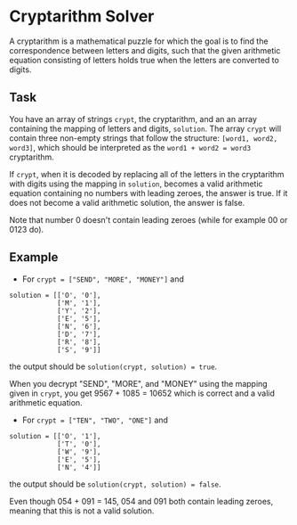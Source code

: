 # Cryptarithm Solver

A cryptarithm is a mathematical puzzle for which the goal is to find the correspondence between letters and digits, such that the given arithmetic equation consisting of letters holds true when the letters are converted to digits.

## Task

You have an array of strings `crypt`, the cryptarithm, and an an array containing the mapping of letters and digits, `solution`. The array `crypt` will contain three non-empty strings that follow the structure: `[word1, word2, word3]`, which should be interpreted as the `word1 + word2 = word3` cryptarithm.

If `crypt`, when it is decoded by replacing all of the letters in the cryptarithm with digits using the mapping in `solution`, becomes a valid arithmetic equation containing no numbers with leading zeroes, the answer is true. If it does not become a valid arithmetic solution, the answer is false.

Note that number 0 doesn't contain leading zeroes (while for example 00 or 0123 do).

## Example

- For `crypt = ["SEND", "MORE", "MONEY"]` and

```
solution = [['O', '0'],
            ['M', '1'],
            ['Y', '2'],
            ['E', '5'],
            ['N', '6'],
            ['D', '7'],
            ['R', '8'],
            ['S', '9']]
```
  the output should be `solution(crypt, solution) = true`.

  When you decrypt "SEND", "MORE", and "MONEY" using the mapping given in `crypt`, you get 9567 + 1085 = 10652 which is correct and a valid arithmetic equation.

- For `crypt = ["TEN", "TWO", "ONE"]` and

```
solution = [['O', '1'],
            ['T', '0'],
            ['W', '9'],
            ['E', '5'],
            ['N', '4']]
```
  the output should be `solution(crypt, solution) = false`.

  Even though 054 + 091 = 145, 054 and 091 both contain leading zeroes, meaning that this is not a valid solution.